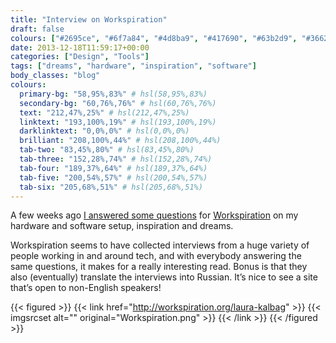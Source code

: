 ```yaml
---
title: "Interview on Workspiration"
draft: false
colours: ["#2695ce", "#6f7a84", "#4d8ba9", "#417690", "#63b2d9", "#366277", "#63b2d9"]
date: 2013-12-18T11:59:17+00:00
categories: ["Design", "Tools"]
tags: ["dreams", "hardware", "inspiration", "software"]
body_classes: "blog"
colours:
  primary-bg: "58,95%,83%" # hsl(58,95%,83%)
  secondary-bg: "60,76%,76%" # hsl(60,76%,76%)
  text: "212,47%,25%" # hsl(212,47%,25%)
  linktext: "193,100%,19%" # hsl(193,100%,19%)
  darklinktext: "0,0%,0%" # hsl(0,0%,0%)
  brilliant: "208,100%,44%" # hsl(208,100%,44%)
  tab-two: "83,45%,80%" # hsl(83,45%,80%)
  tab-three: "152,28%,74%" # hsl(152,28%,74%)
  tab-four: "189,37%,64%" # hsl(189,37%,64%)
  tab-five: "200,54%,57%" # hsl(200,54%,57%)
  tab-six: "205,68%,51%" # hsl(205,68%,51%)
---
```


A few weeks ago [I answered some questions](http://workspiration.org/laura-kalbag) for [Workspiration](http://workspiration.org) on my hardware and software setup, inspiration and dreams.

Workspiration seems to have collected interviews from a huge variety of people working in and around tech, and with everybody answering the same questions, it makes for a really interesting read. Bonus is that they also (eventually) translate the interviews into Russian. It’s nice to see a site that’s open to non-English speakers!

{{< figured >}}
  {{< link href="http://workspiration.org/laura-kalbag" >}}
  	{{< imgsrcset alt="" original="Workspiration.png" >}}
  {{< /link >}}
{{< /figured >}}

	